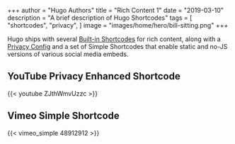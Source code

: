 +++
author = "Hugo Authors"
title = "Rich Content 1"
date = "2019-03-10"
description = "A brief description of Hugo Shortcodes"
tags = [
    "shortcodes",
    "privacy",
]
image = "images/home/hero/bill-sitting.png"
+++

Hugo ships with several [Built-in Shortcodes](https://gohugo.io/content-management/shortcodes/#use-hugos-built-in-shortcodes) for rich content, along with a [Privacy Config](https://gohugo.io/about/hugo-and-gdpr/) and a set of Simple Shortcodes that enable static and no-JS versions of various social media embeds.
<!--more-->

## YouTube Privacy Enhanced Shortcode

{{< youtube ZJthWmvUzzc >}}

## Vimeo Simple Shortcode

{{< vimeo_simple 48912912 >}}
